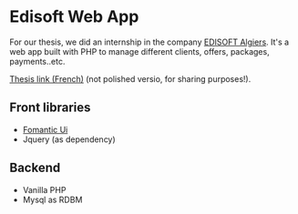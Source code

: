 
# Edisoft Web App

For our thesis, we did an internship in the company [EDISOFT Algiers](https://edisoft.dz/).
It's a web app built with PHP to manage different clients, offers, packages, payments..etc.

[Thesis link (French)](https://docs.google.com/document/d/1E3_fbqwGeXx3BMOciuO8l5_ztFn_qeS8/edit?usp=sharing&ouid=108952249956414471143&rtpof=true&sd=true)
(not polished versio, for sharing purposes!).



## Front libraries

- [Fomantic Ui](https://github.com/fomantic/fomantic-ui) 
- Jquery (as dependency)


## Backend

- Vanilla PHP
- Mysql as RDBM
